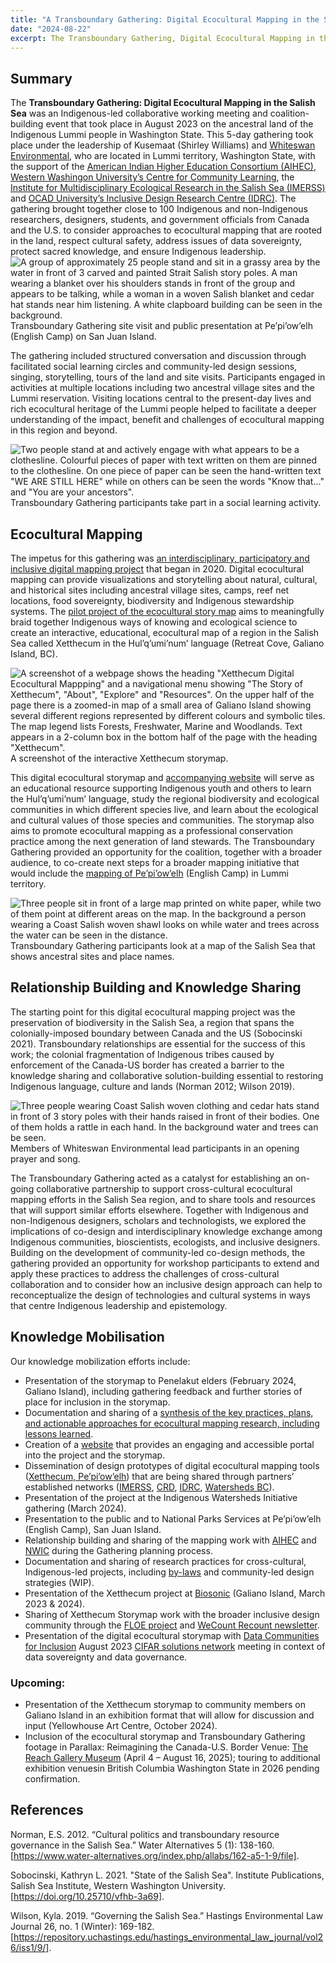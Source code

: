 ```yaml
---
title: "A Transboundary Gathering: Digital Ecocultural Mapping in the Salish Sea"
date: "2024-08-22"
excerpt: The Transboundary Gathering, Digital Ecocultural Mapping in the Salish Sea was an Indigenous-led collaborative working meeting and coalition-building event
---
```

## Summary

The **Transboundary Gathering: Digital Ecocultural Mapping in the Salish Sea** was an Indigenous-led collaborative
working meeting and coalition-building event that took place in August 2023 on the ancestral land of the Indigenous
Lummi people in Washington State. This 5-day gathering took place under the leadership of Kusemaat (Shirley Williams)
and [Whiteswan Environmental](https://www.whiteswanenvironmental.org/), who are located in Lummi territory, Washington
State, with the support of the [American Indian Higher Education Consortium (AIHEC)](https://www.aihec.org/),
[Western Washingon University’s Centre for Community Learning](https://ccl.wwu.edu/), the
[Institute for Multidisciplinary Ecological Research in the Salish Sea (IMERSS)](https://imerss.org/)
and [OCAD University’s Inclusive Design Research Centre (IDRC)](https://idrc.ocadu.ca/). The gathering brought
together close to 100 Indigenous and non-Indigenous researchers, designers, students, and government officials
from Canada and the U.S. to consider approaches to ecocultural mapping that are rooted in the land, respect
cultural safety, address issues of data sovereignty, protect sacred knowledge, and ensure Indigenous leadership.
<img src="/news/images/transboundary-gathering-site.jpeg"
    alt="A group of approximately 25 people stand and sit in a grassy area by the water in front of 3 carved and
    painted Strait Salish story poles. A man wearing a blanket over his shoulders stands in front of the group and
    appears to be talking, while a woman in a woven Salish blanket and cedar hat stands near him listening.
    A white clapboard building can be seen in the background.">
Transboundary Gathering site visit and public presentation at Pe’pi’ow’elh (English Camp) on San Juan Island.

The gathering included structured conversation and discussion through facilitated social learning circles and
community-led design sessions, singing, storytelling, tours of the land and site visits. Participants engaged
in activities at multiple locations including two ancestral village sites and the Lummi reservation. Visiting
locations central to the present-day lives and rich ecocultural heritage of the Lummi people helped to facilitate a
deeper understanding of the impact, benefit and challenges of ecocultural mapping in this region and beyond.

<img src="/news/images/transboundary-gathering-participants.jpeg"
    alt='Two people stand at and actively engage with what appears to be a clothesline. Colourful pieces of paper
    with text written on them are pinned to the clothesline.  On one piece of paper can be seen the hand-written
    text "WE ARE STILL HERE" while on others can be seen the words "Know that..." and "You are your ancestors".'>
Transboundary Gathering participants take part in a social learning activity.

## Ecocultural Mapping

The impetus for this gathering was
[an interdisciplinary, participatory and inclusive digital mapping project](https://www.youtube.com/watch?v=0v84S7DeORU)
that began in 2020. Digital ecocultural mapping can provide visualizations and storytelling about natural, cultural,
and historical sites including ancestral village sites, camps, reef net locations, food sovereignty, biodiversity and
Indigenous stewardship systems. ​The
[pilot project of the ecocultural story map](https://imerss.github.io/xetthecum-storymap-story/Xetthecum-Storymap-Reknitted.html#)
aims to meaningfully braid together Indigenous ways of knowing and ecological science to create an interactive,
educational, ecocultural map of a region in the Salish Sea called Xetthecum in the Hul’q’umi’num’ language
(Retreat Cove, Galiano Island, BC).

<img src="/news/images/interactive-xetthecum-storymap.png"
    alt='A screenshot of a webpage shows the heading "Xetthecum Digital Ecocultural Mappping" and a navigational
    menu showing "The Story of Xetthecum", "About", "Explore" and "Resources". On the upper half of the page there
    is a zoomed-in map of a small area of Galiano Island showing several different regions represented by
    different colours and symbolic tiles. The map legend lists Forests, Freshwater, Marine and Woodlands.
    Text appears in a 2-column box in the bottom half of the page with the heading "Xetthecum".'>
A screenshot of the interactive Xetthecum storymap.

This digital ecocultural storymap and [accompanying website](https://imerss.github.io/xetthecum-storymap/)
will serve as an educational resource supporting Indigenous youth and others to learn the Hul’q’umi’num’ language,
study the regional biodiversity and ecological communities in which different species live, and learn about the
ecological and cultural values of those species and communities. The storymap also aims to promote ecocultural mapping
as a professional conservation practice among the next generation of land stewards. The Transboundary Gathering
provided an opportunity for the coalition, together with a broader audience, to co-create next steps for a broader
mapping initiative that would include the
[mapping of Pe’pi’ow’elh](https://imerss.github.io/imerss-bioinfo/Pe%27pi%27ow%27elh.html)
(English Camp) in Lummi territory.

<img src="/news/images/transboundary-gathering-participants-2.jpeg"
    alt="Three people sit in front of a large map printed on white paper, while two of them point at different areas
    on the map. In the background a person wearing a Coast Salish woven shawl looks on while water and trees across
    the water can be seen in the distance.">
Transboundary Gathering participants look at a map of the Salish Sea that shows ancestral sites and place names.

## Relationship Building and Knowledge Sharing

The starting point for this digital ecocultural mapping project was the preservation of biodiversity in the Salish Sea,
a region that spans the colonially-imposed boundary between Canada and the US (Sobocinski 2021). Transboundary
relationships are essential for the success of this work; the colonial fragmentation of Indigenous tribes caused
by enforcement of the Canada-US border has created a barrier to the knowledge sharing and collaborative
solution-building essential to restoring Indigenous language, culture and lands (Norman 2012; Wilson 2019).

<img src="/news/images/whiteswan-environmental-lead-participants.jpeg"
    alt="Three people wearing Coast Salish woven clothing and cedar hats stand in front of 3 story poles with their
    hands raised in front of their bodies. One of them holds a rattle in each hand.
    In the background water and trees can be seen.">
Members of Whiteswan Environmental lead participants in an opening prayer and song.

The Transboundary Gathering acted as a catalyst for establishing an on-going collaborative partnership to support
cross-cultural ecocultural mapping efforts in the Salish Sea region, and to share tools and resources that will
support similar efforts elsewhere. Together with Indigenous and non-Indigenous designers, scholars and technologists,
we explored the implications of co-design and interdisciplinary knowledge exchange among Indigenous communities,
bioscientists, ecologists, and inclusive designers. Building on the development of community-led co-design methods,
the gathering provided an opportunity for workshop participants to extend and apply these practices to address
the challenges of cross-cultural collaboration and to consider how an inclusive design approach can help to
reconceptualize the design of technologies and cultural systems in ways that centre Indigenous leadership and
epistemology.

## Knowledge Mobilisation

Our knowledge mobilization efforts include:

- Presentation of the storymap to Penelakut elders (February 2024, Galiano Island), including gathering feedback and
further stories of place for inclusion in the storymap.
- Documentation and sharing of a
[synthesis of the key practices, plans, and actionable approaches for ecocultural mapping research, including lessons learned](https://docs.google.com/document/d/15aE_WDgoj8CiBkbFj5zX78OknL-EIC9P/edit?rtpof=true&sd=true).
- Creation of a [website](https://imerss.github.io/xetthecum-storymap/)
that provides an engaging and accessible portal into the project and the storymap.
- Dissemination of design prototypes of digital ecocultural mapping tools
([Xetthecum, Pe’pi’ow’elh](https://imerss.github.io/xetthecum-storymap-story/Xetthecum-Storymap-Reknitted.html#))
that are being shared through partners’ established networks ([IMERSS](https://imerss.org/), [CRD](https://www.crd.bc.ca/),
[IDRC](https://idrc.ocadu.ca/), [Watersheds BC](https://watershedsbc.ca/)).
- Presentation of the project at the Indigenous Watersheds Initiative gathering (March 2024).
- Presentation to the public and to National Parks Services at Pe’pi’ow’elh (English Camp), San Juan Island.
- Relationship building and sharing of the mapping work with
[AIHEC](https://www.aihec.org/) and [NWIC](https://www.nwic.edu/)
during the Gathering planning process.
- Documentation and sharing of research practices for cross-cultural, Indigenous-led projects, including
[by-laws](https://docs.google.com/document/d/1K5NH0vcXn8qIS210acESq_-t5_qF-QAWjoMMMVM2zyQ/edit) and
community-led design strategies (WIP).
- Presentation of the Xetthecum project at [Biosonic](https://www.activepassive.ca/archive-biosonic-2023.html)
(Galiano Island, March 2023 & 2024).
- Sharing of Xetthecum Storymap work with the broader inclusive design community through the
[FLOE project](https://floeproject.org/news/2023-09-05-an-indigenous-led-transboundary-gathering/)
and [WeCount Recount newsletter](https://mailchi.mp/969e334f9042/we-count-recount-may-jun-2024?e=0e5ac39be9).
- Presentation of the digital ecocultural storymap  with [Data Communities for Inclusion](https://datacommunities.ca/) August
2023 [CIFAR solutions network](https://cifar.ca/ai/ai-and-society/cifar-solution-networks/data-communities-for-inclusion/)
meeting in context of data sovereignty and data governance.

### Upcoming:

- Presentation of the Xetthecum storymap to community members on Galiano Island in an exhibition format that will
allow for discussion and input (Yellowhouse Art Centre, October 2024).
- Inclusion of the ecocultural storymap and Transboundary Gathering footage in Parallax: Reimagining the Canada-U.S.
Border Venue: [The Reach Gallery Museum](https://thereach.ca/) (April 4 – August 16, 2025); touring to additional
exhibition venuesin British Columbia Washington State in 2026 pending confirmation.

## References

Norman, E.S. 2012. “Cultural politics and transboundary resource governance in the Salish Sea.”
Water Alternatives 5 (1): 138-160.
[https://www.water-alternatives.org/index.php/allabs/162-a5-1-9/file].

Sobocinski, Kathryn L. 2021. "State of the Salish Sea".
Institute Publications, Salish Sea Institute, Western Washington University. [https://doi.org/10.25710/vfhb-3a69].

Wilson, Kyla. 2019. “Governing the Salish Sea.” Hastings Environmental Law Journal 26, no.
1 (Winter): 169-182.
[https://repository.uchastings.edu/hastings_environmental_law_journal/vol26/iss1/9/].
